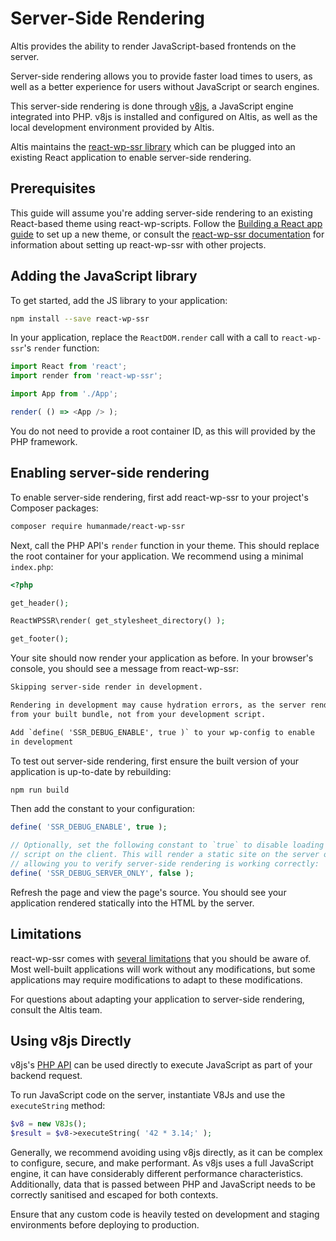 # Server-Side Rendering

Altis provides the ability to render JavaScript-based frontends on the server.

Server-side rendering allows you to provide faster load times to users, as well as a better experience for users without JavaScript or search engines.

This server-side rendering is done through [v8js](https://github.com/phpv8/v8js), a JavaScript engine integrated into PHP. v8js is installed and configured on Altis, as well as the local development environment provided by Altis.

Altis maintains the [react-wp-ssr library](https://github.com/humanmade/react-wp-ssr) which can be plugged into an existing React application to enable server-side rendering.


## Prerequisites

This guide will assume you're adding server-side rendering to an existing React-based theme using react-wp-scripts. Follow the [Building a React app guide](react-app.md) to set up a new theme, or consult the [react-wp-ssr documentation](https://github.com/humanmade/react-wp-ssr) for information about setting up react-wp-ssr with other projects.


## Adding the JavaScript library

To get started, add the JS library to your application:

```sh
npm install --save react-wp-ssr
```

In your application, replace the `ReactDOM.render` call with a call to `react-wp-ssr`'s `render` function:

```js
import React from 'react';
import render from 'react-wp-ssr';

import App from './App';

render( () => <App /> );
```

You do not need to provide a root container ID, as this will provided by the PHP framework.


## Enabling server-side rendering

To enable server-side rendering, first add react-wp-ssr to your project's Composer packages:

```sh
composer require humanmade/react-wp-ssr
```

Next, call the PHP API's `render` function in your theme. This should replace the root container for your application. We recommend using a minimal `index.php`:

```php
<?php

get_header();

ReactWPSSR\render( get_stylesheet_directory() );

get_footer();
```

Your site should now render your application as before. In your browser's console, you should see a message from react-wp-ssr:

```txt
Skipping server-side render in development.

Rendering in development may cause hydration errors, as the server renders
from your built bundle, not from your development script.

Add `define( 'SSR_DEBUG_ENABLE', true )` to your wp-config to enable
in development
```

To test out server-side rendering, first ensure the built version of your application is up-to-date by rebuilding:

```sh
npm run build
```

Then add the constant to your configuration:

```php
define( 'SSR_DEBUG_ENABLE', true );

// Optionally, set the following constant to `true` to disable loading the
// script on the client. This will render a static site on the server only,
// allowing you to verify server-side rendering is working correctly:
define( 'SSR_DEBUG_SERVER_ONLY', false );
```

Refresh the page and view the page's source. You should see your application rendered statically into the HTML by the server.


## Limitations

react-wp-ssr comes with [several limitations](https://github.com/humanmade/react-wp-ssr/blob/master/docs/limitations.md) that you should be aware of. Most well-built applications will work without any modifications, but some applications may require modifications to adapt to these modifications.

For questions about adapting your application to server-side rendering, consult the Altis team.


## Using v8js Directly

v8js's [PHP API](https://github.com/phpv8/v8js#php-api) can be used directly to execute JavaScript as part of your backend request.

To run JavaScript code on the server, instantiate V8Js and use the `executeString` method:

```php
$v8 = new V8Js();
$result = $v8->executeString( '42 * 3.14;' );
```

Generally, we recommend avoiding using v8js directly, as it can be complex to configure, secure, and make performant. As v8js uses a full JavaScript engine, it can have considerably different performance characteristics. Additionally, data that is passed between PHP and JavaScript needs to be correctly sanitised and escaped for both contexts.

Ensure that any custom code is heavily tested on development and staging environments before deploying to production.
